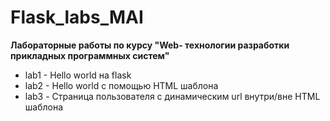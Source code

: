 # Flask_labs_MAI
**Лабораторные работы по курсу "Web- технологии разработки прикладных программных систем"**

* lab1 - Hello world на flask
* lab2 - Hello world с помощью HTML шаблона
* lab3 - Страница пользователя с динамическим url внутри/вне HTML шаблона
